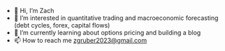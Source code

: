 - 👋 Hi, I’m Zach
- 👀 I’m interested in quantitative trading and macroeconomic forecasting (debt cycles, forex, capital flows)
- 🌱 I’m currently learning about options pricing and building a blog
- 📫 How to reach me zgruber2023@gmail.com

<!---
curiouscarp/curiouscarp is a ✨ special ✨ repository because its `README.md` (this file) appears on your GitHub profile.
You can click the Preview link to take a look at your changes.
--->
